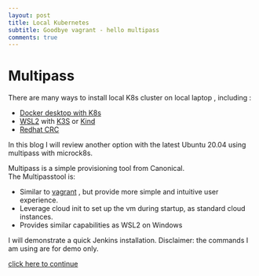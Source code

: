 ```yaml
---
layout: post
title: Local Kubernetes 
subtitle: Goodbye vagrant - hello multipass
comments: true
---
```


# Multipass   
There are many ways to install local K8s cluster on local laptop , including :
* [Docker desktop with K8s](https://www.docker.com/blog/docker-windows-desktop-now-kubernetes/)
* [WSL2](https://ubuntu.com/wsl) with [K3S](https://k3s.io/) or [Kind](https://kubernetes.io/docs/setup/learning-environment/kind/)
* [Redhat CRC](https://developers.redhat.com/blog/2019/09/05/red-hat-openshift-4-on-your-laptop-introducing-red-hat-codeready-containers/)

In this blog I will review another option with the latest Ubuntu 20.04 using multipass with microck8s.

Multipass is a simple provisioning tool from Canonical.   
The Multipasstool is:
* Similar to [vagrant](https://www.vagrantup.com/)  , but provide more simple and intuitive user experience.
* Leverage cloud init to set up the vm during startup, as standard cloud instances. 
* Provides similar capabilities as WSL2 on Windows 

I will demonstrate a quick Jenkins installation. 
Disclaimer: the commands I am using are for demo only.

[click here to continue](https://github.com/yanivpaz/yanivpaz.github.io/blob/master/_posts/markdowns/multipass.md) 
